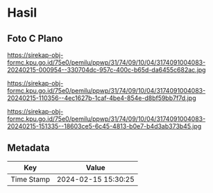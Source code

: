 # Hasil

## Foto C Plano

https://sirekap-obj-formc.kpu.go.id/75e0/pemilu/ppwp/31/74/09/10/04/3174091004083-20240215-000954--330704dc-957c-400c-b65d-da6455c682ac.jpg

https://sirekap-obj-formc.kpu.go.id/75e0/pemilu/ppwp/31/74/09/10/04/3174091004083-20240215-110356--4ec1627b-1caf-4be4-854e-d8bf59bb7f7d.jpg

https://sirekap-obj-formc.kpu.go.id/75e0/pemilu/ppwp/31/74/09/10/04/3174091004083-20240215-151335--18603ce5-6c45-4813-b0e7-b4d3ab373b45.jpg


## Metadata

| Key        | Value               |
| ---------- | ------------------- |
| Time Stamp | 2024-02-15 15:30:25 |



